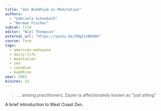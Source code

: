 ```yaml
---
title: "Zen Buddhism on Meditation"
authors:
  - "Gabriela Schonbach"
  - "Norman Fischer"
subcat: film
editor: "Niel Thompson"
external_url: "https://youtu.be/5MqZ1vBHVDU"
course: form
tags:
  - american-mahayana
  - daily-life
  - meditation
  - zen
  - canadian
  - buddhism
year: 2003
minutes: 23
---
```


> … among practitioners, Zazen is affectionately known as "just sitting"

A brief introduction to West Coast Zen.
